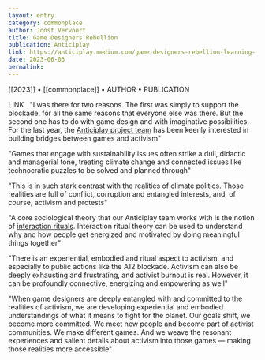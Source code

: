 ```yaml
---
layout: entry
category: commonplace
author: Joost Vervoort
title: Game Designers Rebellion
publication: Anticiplay
link: https://anticiplay.medium.com/game-designers-rebellion-learning-from-the-resonant-realities-of-climate-activism-e0ddae241285
date: 2023-06-03
permalink:
---
```


[[2023]] • [[commonplace]] • AUTHOR • PUBLICATION

LINK
 
"I was there for two reasons. The first was simply to support the blockade, for all the same reasons that everyone else was there. But the second one has to do with game design and with imaginative possibilities. For the last year, the [Anticiplay project team](https://anticiplay.medium.com/) has been keenly interested in building bridges between games and activism"

"Games that engage with sustainability issues often strike a dull, didactic and managerial tone, treating climate change and connected issues like technocratic puzzles to be solved and planned through"

"This is in such stark contrast with the realities of climate politics. Those realities are full of conflict, corruption and entangled interests, and, of course, activism and protests"

"A core sociological theory that our Anticiplay team works with is the notion of [interaction rituals](https://anticiplay.medium.com/depleted-symbol-induced-exhaustion-why-i-cant-play-disco-elysium-anymore-84f3fd4f4425). Interaction ritual theory can be used to understand why and how people get energized and motivated by doing meaningful things together"

"There is an experiential, embodied and ritual aspect to activism, and especially to public actions like the A12 blockade. Activism can also be deeply exhausting and frustrating, and activist burnout is real. However, it can be profoundly connective, energizing and empowering as well"

"When game designers are deeply entangled with and committed to the realities of activism, we are developing experiential and embodied understandings of what it means to fight for the planet. Our goals shift, we become more committed. We meet new people and become part of activist communities. We make different games. And we weave the resonant experiences and salient details about activism into those games — making those realities more accessible"
